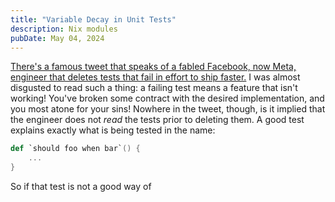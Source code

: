 ```yaml
---
title: "Variable Decay in Unit Tests"
description: Nix modules
pubDate: May 04, 2024
---
```


[There's a famous tweet that speaks of a fabled Facebook, now Meta, engineer that deletes tests that fail in effort to ship faster.](https://x.com/GergelyOrosz/status/1550485348165230594) I was almost disgusted to read such a thing: a failing test means a feature that isn't working! You've broken some contract with the desired implementation, and you most atone for your sins! Nowhere in the tweet, though, is it implied that the engineer does not _read_ the tests prior to deleting them. A good test explains exactly what is being tested in the name:

```scala
def `should foo when bar`() {
    ...
}
```

So if that test is not a good way of 

